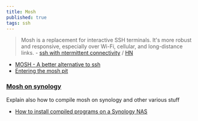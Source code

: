 ```yaml
---
title: Mosh
published: true
tags: ssh
---
```

>  Mosh is a replacement for interactive SSH terminals. It's more robust and responsive, especially over Wi-Fi, cellular, and long-distance links. - [ssh with ntermittent connectivity](https://mosh.org/) / [HN](https://news.ycombinator.com/item?id=29081008)
- [MOSH - A better alternative to ssh](https://www.slashroot.in/mosh-better-alternative-ssh)
- [Entering the mosh pit](https://lwn.net/Articles/722923/)

### [Mosh on synology](http://www.courville.org/home/synology)

Explain also how to compile mosh on synology and other various stuff

- [How to install compiled programs on a Synology NAS](https://setaoffice.com/2011/04/08/how-to-install-compiled-programs-on-a-synology-nas/)